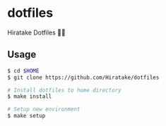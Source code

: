 # dotfiles

Hiratake Dotfiles 📄✨

## Usage

```bash
$ cd $HOME
$ git clone https://github.com/Hiratake/dotfiles

# Install dotfiles to home directory
$ make install

# Setup new environment
$ make setup
```
